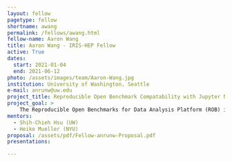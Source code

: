```yaml
---
layout: fellow
pagetype: fellow
shortname: awang
permalink: /fellows/awang.html
fellow-name: Aaron Wang
title: Aaron Wang - IRIS-HEP Fellow
active: True
dates:
  start: 2021-01-04
  end: 2021-06-12
photo: /assets/images/team/Aaron-Wang.jpg
institution: University of Washington, Seattle
e-mail: anrunw@uw.edu
project_title: Reproducible Open Benchmark Compatability with Jupyter Notebook
project_goal: >
    The Reproducible Open Benchmarks for Data Analysis Platform (ROB) is a platform that allows for the evaluation of different data analysis algorithms in a controlled competition-style format. But, it currently does not support python notebooks as input. The goal of this project is to add support for jupyter notebooks to the ROB. 
mentors:
  - Shih-Chieh Hsu (UW)
  - Heiko Mueller (NYU)
proposal: /assets/pdf/Fellow-anrunw-Proposal.pdf
presentations:

---
```

